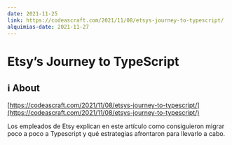 ```yaml
---
date: 2021-11-25
link: https://codeascraft.com/2021/11/08/etsys-journey-to-typescript/
alquimias-date: 2021-11-27
---
```


# Etsy’s Journey to TypeScript

## ℹ️ About

[https://codeascraft.com/2021/11/08/etsys-journey-to-typescript/](https://codeascraft.com/2021/11/08/etsys-journey-to-typescript/)

Los empleados de Etsy explican en este artículo como consiguieron migrar poco a poco a Typescript y qué estrategias afrontaron para llevarlo a cabo. 


